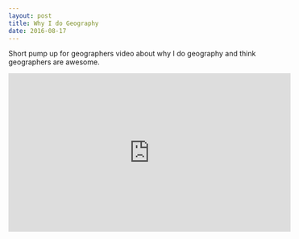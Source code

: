```yaml
---
layout: post
title: Why I do Geography
date: 2016-08-17
---
```


Short pump up for geographers video about why I do geography and think geographers are awesome.

<iframe width="560" height="315" src="https://www.youtube.com/embed/watch?v=MojOahwRg-M&feature=youtu.be" frameborder="0" allowfullscreen></iframe>